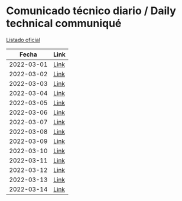 # Comunicado técnico diario / Daily technical communiqué

[Listado oficial](https://www.gob.mx/salud/documentos/coronavirus-covid19-comunicados-tecnicos-diarios-marzo-2022)

| Fecha               | Link        |
| ------------------- | ----------  |
| 2022-03-01 | [Link](https://www.gob.mx/salud/prensa/comunicado-tecnico-diario-covid-19-295687) |
| 2022-03-02 | [Link](https://www.gob.mx/salud/prensa/comunicado-tecnico-diario-covid-19-295827) |
| 2022-03-03 | [Link](https://www.gob.mx/salud/prensa/comunicado-tecnico-diario-covid-19-295833) |
| 2022-03-04 | [Link](https://www.gob.mx/salud/prensa/comunicado-tecnico-diario-covid-19-295838) |
| 2022-03-05 | [Link](https://www.gob.mx/salud/prensa/comunicado-tecnico-diario-covid-19-295835) |
| 2022-03-06 | [Link](https://www.gob.mx/salud/prensa/comunicado-tecnico-diario-covid-19-295844) |
| 2022-03-07 | [Link](https://www.gob.mx/salud/prensa/comunicado-tecnico-diario-covid-19-296190) |
| 2022-03-08 | [Link](https://www.gob.mx/salud/prensa/comunicado-tecnico-diario-covid-19-296192) |
| 2022-03-09 | [Link](https://www.gob.mx/salud/prensa/comunicado-tecnico-diario-covid-19-296193) |
| 2022-03-10 | [Link](https://www.gob.mx/salud/prensa/comunicado-tecnico-diario-covid-19-296195) |
| 2022-03-11 | [Link](https://www.gob.mx/salud/prensa/comunicado-tecnico-diario-covid-19-296196) |
| 2022-03-12 | [Link](https://www.gob.mx/salud/prensa/comunicado-tecnico-diario-covid-19-296197) |
| 2022-03-13 | [Link](https://www.gob.mx/salud/prensa/comunicado-tecnico-diario-covid-19-296198) |
| 2022-03-14 | [Link](https://www.gob.mx/salud/prensa/comunicado-tecnico-diario-covid-19-296813) |
